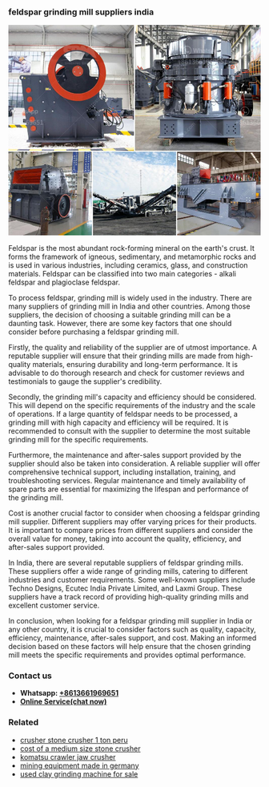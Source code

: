 <h3>feldspar grinding mill suppliers india</h3><img src='1708309488.jpg' alt=''><p>Feldspar is the most abundant rock-forming mineral on the earth's crust. It forms the framework of igneous, sedimentary, and metamorphic rocks and is used in various industries, including ceramics, glass, and construction materials. Feldspar can be classified into two main categories - alkali feldspar and plagioclase feldspar.</p><p>To process feldspar, grinding mill is widely used in the industry. There are many suppliers of grinding mill in India and other countries. Among those suppliers, the decision of choosing a suitable grinding mill can be a daunting task. However, there are some key factors that one should consider before purchasing a feldspar grinding mill.</p><p>Firstly, the quality and reliability of the supplier are of utmost importance. A reputable supplier will ensure that their grinding mills are made from high-quality materials, ensuring durability and long-term performance. It is advisable to do thorough research and check for customer reviews and testimonials to gauge the supplier's credibility.</p><p>Secondly, the grinding mill's capacity and efficiency should be considered. This will depend on the specific requirements of the industry and the scale of operations. If a large quantity of feldspar needs to be processed, a grinding mill with high capacity and efficiency will be required. It is recommended to consult with the supplier to determine the most suitable grinding mill for the specific requirements.</p><p>Furthermore, the maintenance and after-sales support provided by the supplier should also be taken into consideration. A reliable supplier will offer comprehensive technical support, including installation, training, and troubleshooting services. Regular maintenance and timely availability of spare parts are essential for maximizing the lifespan and performance of the grinding mill.</p><p>Cost is another crucial factor to consider when choosing a feldspar grinding mill supplier. Different suppliers may offer varying prices for their products. It is important to compare prices from different suppliers and consider the overall value for money, taking into account the quality, efficiency, and after-sales support provided.</p><p>In India, there are several reputable suppliers of feldspar grinding mills. These suppliers offer a wide range of grinding mills, catering to different industries and customer requirements. Some well-known suppliers include Techno Designs, Ecutec India Private Limited, and Laxmi Group. These suppliers have a track record of providing high-quality grinding mills and excellent customer service.</p><p>In conclusion, when looking for a feldspar grinding mill supplier in India or any other country, it is crucial to consider factors such as quality, capacity, efficiency, maintenance, after-sales support, and cost. Making an informed decision based on these factors will help ensure that the chosen grinding mill meets the specific requirements and provides optimal performance.</p><h3>Contact us</h3><ul><li><strong>Whatsapp:&nbsp;<a href="https://wa.me/8613661969651">+8613661969651</a></strong></li><li><a href="https://swt.shibang-china.com/?git&amp;zhl&amp;feldspar grinding mill suppliers india"><strong>Online Service(chat now)</strong></a></li></ul><h3>Related</h3><ul><li><a href='crusher stone crusher 1 ton peru.md'>crusher stone crusher 1 ton peru</a></li><li><a href='cost of a medium size stone crusher.md'>cost of a medium size stone crusher</a></li><li><a href='komatsu crawler jaw crusher.md'>komatsu crawler jaw crusher</a></li><li><a href='mining equipment made in germany.md'>mining equipment made in germany</a></li><li><a href='used clay grinding machine for sale.md'>used clay grinding machine for sale</a></li></ul>